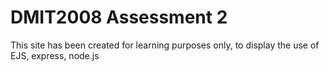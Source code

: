 # DMIT2008 Assessment 2

This site has been created for learning purposes only, to display the use of EJS, express, node.js

 

 


 
  